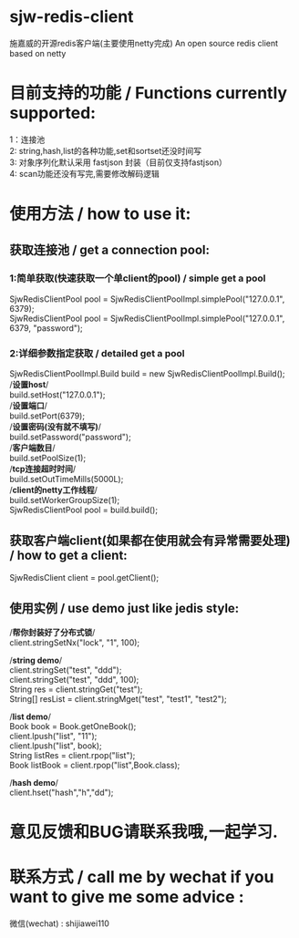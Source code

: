 # sjw-redis-client
施嘉威的开源redis客户端(主要使用netty完成)
An open source redis client based on netty

# 目前支持的功能 / Functions currently supported:
1：连接池  
2: string,hash,list的各种功能,set和sortset还没时间写  
3: 对象序列化默认采用 fastjson 封装（目前仅支持fastjson）  
4: scan功能还没有写完,需要修改解码逻辑  

# 使用方法 / how to use it:
## 获取连接池 / get a connection pool:
### 1:简单获取(快速获取一个单client的pool) / simple get a pool
SjwRedisClientPool pool = SjwRedisClientPoolImpl.simplePool("127.0.0.1", 6379);  
SjwRedisClientPool pool = SjwRedisClientPoolImpl.simplePool("127.0.0.1", 6379, "password");  

### 2:详细参数指定获取 / detailed get a pool
SjwRedisClientPoolImpl.Build build = new SjwRedisClientPoolImpl.Build();  
/**设置host**/  
build.setHost("127.0.0.1");  
/**设置端口**/  
build.setPort(6379);  
/**设置密码(没有就不填写)**/  
build.setPassword("password");  
/**客户端数目**/  
build.setPoolSize(1);  
/**tcp连接超时时间**/  
build.setOutTimeMills(5000L);  
/**client的netty工作线程**/  
build.setWorkerGroupSize(1);    
SjwRedisClientPool pool = build.build();  

## 获取客户端client(如果都在使用就会有异常需要处理) / how to get a client:
SjwRedisClient client = pool.getClient();  

## 使用实例 / use demo just like jedis style:
/**帮你封装好了分布式锁**/  
client.stringSetNx("lock", "1", 100);  

/**string demo**/  
client.stringSet("test", "ddd");  
client.stringSet("test", "ddd", 100);  
String res = client.stringGet("test");  
String[] resList = client.stringMget("test", "test1", "test2");  

/**list demo**/  
Book book = Book.getOneBook();  
client.lpush("list", "11");  
client.lpush("list", book);  
String listRes = client.rpop("list");  
Book listBook = client.rpop("list",Book.class);  

/**hash demo**/  
client.hset("hash","h","dd");  

# 意见反馈和BUG请联系我哦,一起学习.
# 联系方式 / call me by wechat if you want to give me some advice :
微信(wechat) : shijiawei110


